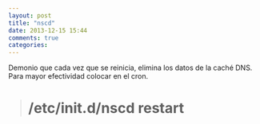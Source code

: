 ```yaml
---
layout: post
title: "nscd"
date: 2013-12-15 15:44
comments: true
categories: 
---
```

Demonio que cada vez que se reinicia, elimina los datos de la caché DNS. Para mayor efectividad colocar en el cron.

># /etc/init.d/nscd restart

